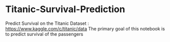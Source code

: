 # Titanic-Survival-Prediction
Predict Survival on the Titanic 
Dataset : https://www.kaggle.com/c/titanic/data
The primary goal of this notebook is to predict survival of the passengers 
